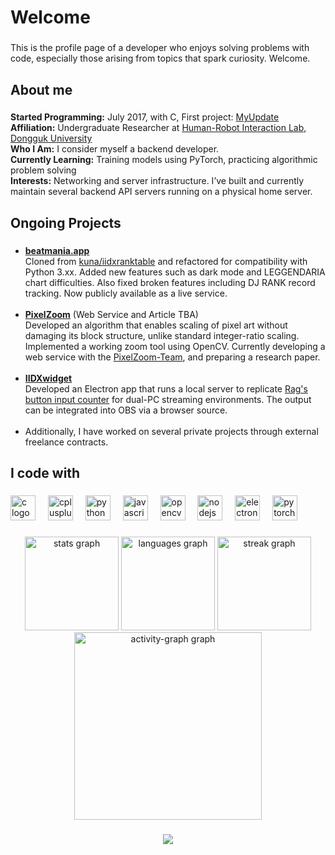 <h1 align="left">Welcome</h1>

###

<p align="left">This is the profile page of a developer who enjoys solving problems with code, especially those arising from topics that spark curiosity. Welcome.</p>

###

<h2 align="left">About me</h2>

###

<p align="left">
  <strong>Started Programming:</strong> July 2017, with C, First project: <a href="https://github.com/Coldlapse/MyUpdate" target="_blank">MyUpdate</a><br>
  <strong>Affiliation:</strong> Undergraduate Researcher at <a href="http://hri.dongguk.edu/" target="_blank">Human-Robot Interaction Lab, Dongguk University</a><br>
  <strong>Who I Am:</strong> I consider myself a backend developer.<br>
  <strong>Currently Learning:</strong> Training models using PyTorch, practicing algorithmic problem solving<br>
  <strong>Interests:</strong> Networking and server infrastructure. I’ve built and currently maintain several backend API servers running on a physical home server.
</p>

###

<h2 align="left">Ongoing Projects</h2>

###

<ul align="left">
  <li>
    <strong><a href="https://beatmania.app" target="_blank">beatmania.app</a></strong><br>
    Cloned from <a href="https://github.com/kuna/iidxranktable" target="_blank">kuna/iidxranktable</a> and refactored for compatibility with Python 3.xx. Added new features such as dark mode and LEGGENDARIA chart difficulties. Also fixed broken features including DJ RANK record tracking. Now publicly available as a live service.
  </li>
  <br>
  <li>
    <strong><a href="https://github.com/Coldlapse/PixelZoom" target="_blank">PixelZoom</a></strong> (Web Service and Article TBA)<br>
    Developed an algorithm that enables scaling of pixel art without damaging its block structure, unlike standard integer-ratio scaling. Implemented a working zoom tool using OpenCV. Currently developing a web service with the <a href="https://github.com/PixelZoom-Team" target="_blank">PixelZoom-Team</a>, and preparing a research paper.
  </li>
  <br>
  <li>
    <strong><a href="https://github.com/Coldlapse/IIDXwidget" target="_blank">IIDXwidget</a></strong><br>
    Developed an Electron app that runs a local server to replicate <a href="https://rag-oji.com/dakendisplay/" target="_blank">Rag's button input counter</a> for dual-PC streaming environments. The output can be integrated into OBS via a browser source.
  </li>
  <br>
  <li>
    Additionally, I have worked on several private projects through external freelance contracts.
  </li>
</ul>

###

<h2 align="left">I code with</h2>

###

<div align="left">
  <img src="https://img.shields.io/badge/C-A8B9CC?logo=c&logoColor=black&style=for-the-badge" height="40" alt="c logo"  />
  <img width="12" />
  <img src="https://img.shields.io/badge/C++-00599C?logo=cplusplus&logoColor=white&style=for-the-badge" height="40" alt="cplusplus logo"  />
  <img width="12" />
  <img src="https://img.shields.io/badge/Python-3776AB?logo=python&logoColor=white&style=for-the-badge" height="40" alt="python logo"  />
  <img width="12" />
  <img src="https://img.shields.io/badge/JavaScript-F7DF1E?logo=javascript&logoColor=black&style=for-the-badge" height="40" alt="javascript logo"  />
  <img width="12" />
  <img src="https://img.shields.io/badge/OpenCV-5C3EE8?logo=opencv&logoColor=white&style=for-the-badge" height="40" alt="opencv logo"  />
  <img width="12" />
  <img src="https://img.shields.io/badge/Node.js-339933?logo=nodedotjs&logoColor=white&style=for-the-badge" height="40" alt="nodejs logo"  />
  <img width="12" />
  <img src="https://img.shields.io/badge/Electron-47848F?logo=electron&logoColor=white&style=for-the-badge" height="40" alt="electron logo"  />
  <img width="12" />
  <img src="https://img.shields.io/badge/PyTorch-EE4C2C?logo=pytorch&logoColor=white&style=for-the-badge" height="40" alt="pytorch logo"  />
</div>

###

<div align="center">
  <img src="https://github-readme-stats.vercel.app/api?username=Coldlapse&hide_title=false&hide_rank=false&show_icons=true&include_all_commits=true&count_private=true&disable_animations=false&theme=dracula&locale=en&hide_border=false&order=1" height="150" alt="stats graph"  />
  <img src="https://github-readme-stats.vercel.app/api/top-langs?username=Coldlapse&locale=en&hide_title=false&layout=compact&card_width=320&langs_count=5&theme=dracula&hide_border=false&order=2" height="150" alt="languages graph"  />
  <img src="https://streak-stats.demolab.com?user=Coldlapse&locale=en&mode=daily&theme=dracula&hide_border=false&border_radius=5&order=3" height="150" alt="streak graph"  />
  <img src="https://github-readme-activity-graph.vercel.app/graph?username=Coldlapse&radius=16&theme=react&area=true&order=5" height="300" alt="activity-graph graph"  />
</div>

###

<div align="center">
  <img src="https://visitor-badge.laobi.icu/badge?page_id=Coldlapse.Coldlapse&"  />
</div>

###
